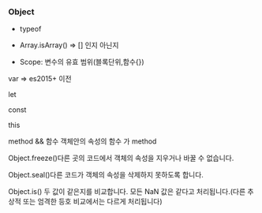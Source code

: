 ### Object

- typeof
- Array.isArray() => [] 인지 아닌지

- Scope: 변수의 유효 범위(블록단위,함수{})

var => es2015+ 이전

let

const

this

method && 함수
객체안의 속성의 함수 가 method

Object.freeze()다른 곳의 코드에서 객체의 속성을 지우거나 바꿀 수 없습니다.


Object.seal()다른 코드가 객체의 속성을 삭제하지 못하도록 합니다.

Object.is()
두 값이 같은지를 비교합니다. 모든 NaN 값은 같다고 처리됩니다.(다른 추상적 또는 엄격한 등호 비교에서는 다르게 처리됩니다)